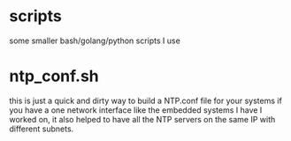 # scripts
some smaller bash/golang/python scripts I use


# ntp_conf.sh
this is just a quick and dirty way to build a NTP.conf file for your systems if you have a one network interface like the embedded systems I have I worked on, it also helped to have all the NTP servers on the same IP with different subnets. 
